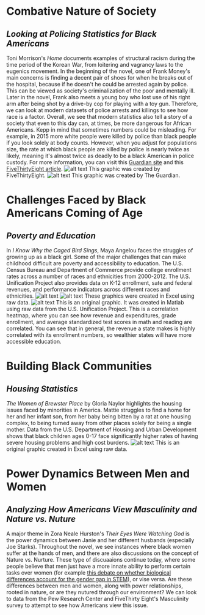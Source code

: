 # **Combative Nature of Society**
## *Looking at Policing Statistics for Black Americans*
Toni Morrison's *Home* documents examples of structural racism during the time period of the Korean War, from loitering and vagrancy laws to the eugenics movement.  In the beginning of the novel, one of Frank Money's main concerns is finding a decent pair of shoes for when he breaks out of the hospital, because if he doesn't he could be arrested again by police.  This can be viewed as society's criminalization of the poor and mentally ill.  Later in the novel, Frank also meets a young boy who lost use of his right arm after being shot by a drive-by cop for playing with a toy gun.  Therefore, we can look at modern datasets of police arrests and killings to see how race is a factor.  Overall, we see that modern statistics also tell a story of a society that even to this day can, at times, be more dangerous for African Americans.  Kepp in mind that sometimes numbers could be misleading.  For example, in 2015 more white people were killed by police than black people if you look solely at body counts.  However, when you adjust for populations size, the rate at which black people are killed by police is nearly twice as likely, meaning it's almost twice as deadly to be a black American in police custody.  For more information, you can visit this [Guardian site](https://www.theguardian.com/us-news/series/counted-us-police-killings) and this [FiveThirtyEight article](https://fivethirtyeight.com/features/being-arrested-is-nearly-twice-as-deadly-for-african-americans-as-whites/).
![alt text](https://github.com/aazariaz/aazariaz.github.io/blob/master/graph5.PNG?raw=true)
This graphic was created by FiveThirtyEight.
![alt text](https://github.com/aazariaz/aazariaz.github.io/blob/master/graph7.PNG?raw=true)
This graphic was created by The Guardian.


# **Challenges Faced by Black Americans Coming of Age**
## *Poverty and Education*
In *I Know Why the Caged Bird Sings*, Maya Angelou faces the struggles of growing up as a black girl.  Some of the major challenges that can make childhood difficult are poverty and accessibility to education.  The U.S. Census Bureau and Department of Commerce provide college enrollment rates across a number of races and ethnicities from 2000-2012.  The U.S. Unification Project also provides data on K-12 enrollment, sate and federal revenues, and performance indicators across different races and ethnicities.
![alt text](https://github.com/aazariaz/aazariaz.github.io/blob/master/graph1%20(3).jpg?raw=true)
![alt text](https://github.com/aazariaz/aazariaz.github.io/blob/master/graph4%20(2).png?raw=true)
These graphics were created in Excel using raw data.
![alt text](https://github.com/aazariaz/aazariaz.github.io/blob/master/graph9.JPG?raw=true)
This is an original graphic.  It was created in Matlab using raw data from the U.S. Unification Project.  This is a correlation heatmap, where you can see how revenue and expenditures, grade enrollment, and average standardized test scores in math and reading are correlated.  You can see that in general, the revenue a state makes is highly correlated with its enrollment numbers, so wealthier states will have more accessible education.

# **Building Black Communities**
## *Housing Statistics*
*The Women of Brewster Place* by Gloria Naylor highlights the housing issues faced by minorities in America.  Mattie struggles to find a home for her and her infant son, from her baby being bitten by a rat at one housing complex, to being turned away from other places solely for being a single mother.  Data from the U.S. Department of Housing and Urban Development shows that black children ages 0-17 face significantly higher rates of having severe housing problems and high cost burdens.
![alt text](https://github.com/aazariaz/aazariaz.github.io/blob/master/chart8%20(2).png?raw=true)
This is an original graphic created in Excel using raw data.

# **Power Dynamics Between Men and Women**
## *Analyzing How Americans View Masculinity and Nature vs. Nuture*
A major theme in Zora Neale Hurston's *Their Eyes Were Watching God* is the power dynamics between Janie and her different husbands (especially Joe Starks).  Throughout the novel, we see instances where black women suffer at the hands of men, and there are also discussions on the concept of Nature vs. Nurture.  These type of discuaaions continue today, where some people believe that men just have a more innate ability to perform certain tasks over women (for example [this debate on whether biological differences account for the gender gap in STEM](https://www.businessinsider.com/google-james-damore-fired-tech-gender-gap-science-2017-8)), or vise versa.  Are these differences between men and women, along with power relationships, rooted in nature, or are they nutured through our environment?  We can look to data from the Pew Research Center and FiveThirty Eight's Masculinity survey to attempt to see how Americans view this issue.
